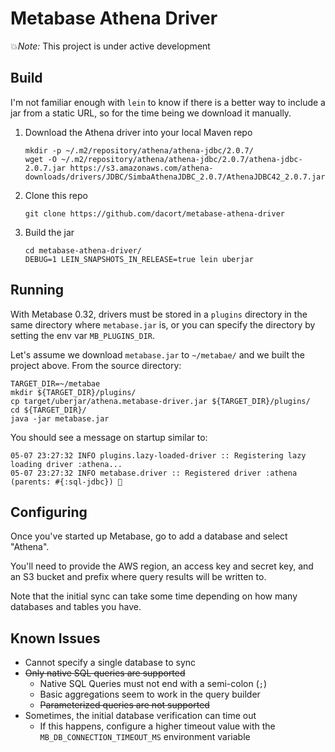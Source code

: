 # Metabase Athena Driver

💥*Note:* This project is under active development

## Build

I'm not familiar enough with `lein` to know if there is a better way to include a jar from a static URL, so for the time being we download it manually.

1. Download the Athena driver into your local Maven repo
   ```shell
   mkdir -p ~/.m2/repository/athena/athena-jdbc/2.0.7/
   wget -O ~/.m2/repository/athena/athena-jdbc/2.0.7/athena-jdbc-2.0.7.jar https://s3.amazonaws.com/athena-downloads/drivers/JDBC/SimbaAthenaJDBC_2.0.7/AthenaJDBC42_2.0.7.jar 
   ```

2. Clone this repo
   ```shell
   git clone https://github.com/dacort/metabase-athena-driver
   ```

3. Build the jar
   ```shell
   cd metabase-athena-driver/
   DEBUG=1 LEIN_SNAPSHOTS_IN_RELEASE=true lein uberjar
   ```

## Running

With Metabase 0.32, drivers must be stored in a `plugins` directory in the same directory where `metabase.jar` is, or you can specify the directory by setting the env var `MB_PLUGINS_DIR`.

Let's assume we download `metabase.jar` to `~/metabae/` and we built the project above. From the source directory:

```shell
TARGET_DIR=~/metabae
mkdir ${TARGET_DIR}/plugins/
cp target/uberjar/athena.metabase-driver.jar ${TARGET_DIR}/plugins/
cd ${TARGET_DIR}/
java -jar metabase.jar
```

You should see a message on startup similar to:

```
05-07 23:27:32 INFO plugins.lazy-loaded-driver :: Registering lazy loading driver :athena...
05-07 23:27:32 INFO metabase.driver :: Registered driver :athena (parents: #{:sql-jdbc}) 🚚
```

## Configuring

Once you've started up Metabase, go to add a database and select "Athena".

You'll need to provide the AWS region, an access key and secret key, and an S3 bucket and prefix where query results will be written to.

Note that the initial sync can take some time depending on how many databases and tables you have.

## Known Issues

- Cannot specify a single database to sync
- ~~Only native SQL queries are supported~~
  - Native SQL Queries must not end with a semi-colon (`;`)
  - Basic aggregations seem to work in the query builder
  - ~~Parameterized queries are not supported~~
- Sometimes, the initial database verification can time out
  - If this happens, configure a higher timeout value with the `MB_DB_CONNECTION_TIMEOUT_MS` environment variable
